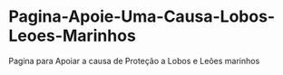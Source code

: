 # Pagina-Apoie-Uma-Causa-Lobos-Leoes-Marinhos
Pagina para Apoiar a causa de Proteção a Lobos e Leões marinhos
